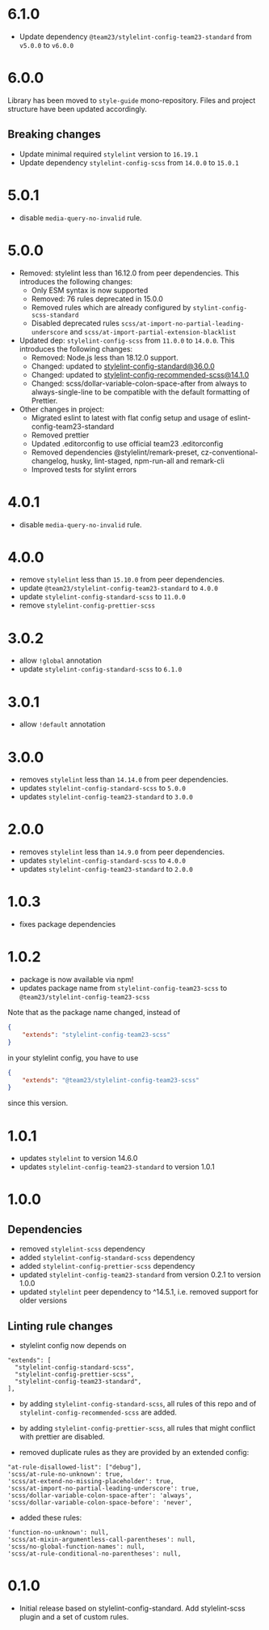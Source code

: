 # 6.1.0

- Update dependency `@team23/stylelint-config-team23-standard` from `v5.0.0` to `v6.0.0`

# 6.0.0

Library has been moved to `style-guide` mono-repository. Files and project structure have been updated accordingly.

## Breaking changes

- Update minimal required `stylelint` version to `16.19.1`
- Update dependency `stylelint-config-scss` from `14.0.0` to `15.0.1`

# 5.0.1

- disable `media-query-no-invalid` rule.

# 5.0.0

- Removed: stylelint less than 16.12.0 from peer dependencies. This introduces the following changes:
    - Only ESM syntax is now supported
    - Removed: 76 rules deprecated in 15.0.0
    - Removed rules which are already configured by `stylint-config-scss-standard`
    - Disabled deprecated rules `scss/at-import-no-partial-leading-underscore` and
      `scss/at-import-partial-extension-blacklist`
- Updated dep: `stylelint-config-scss` from `11.0.0` to `14.0.0`. This introduces the following changes:
    - Removed: Node.js less than 18.12.0 support.
    - Changed: updated to stylelint-config-standard@36.0.0
    - Changed: updated to stylelint-config-recommended-scss@14.1.0
    - Changed: scss/dollar-variable-colon-space-after from always to always-single-line to be compatible with the
      default formatting of Prettier.
- Other changes in project:
    - Migrated eslint to latest with flat config setup and usage of eslint-config-team23-standard
    - Removed prettier
    - Updated .editorconfig to use official team23 .editorconfig
    - Removed dependencies @stylelint/remark-preset, cz-conventional-changelog, husky, lint-staged, npm-run-all
      and remark-cli
    - Improved tests for stylint errors

# 4.0.1

- disable `media-query-no-invalid` rule.

# 4.0.0

- remove `stylelint` less than `15.10.0` from peer dependencies.
- update `@team23/stylelint-config-team23-standard` to `4.0.0`
- update `stylelint-config-standard-scss` to `11.0.0`
- remove `stylelint-config-prettier-scss`

# 3.0.2

- allow `!global` annotation
- update `stylelint-config-standard-scss` to `6.1.0`

# 3.0.1

- allow `!default` annotation

# 3.0.0

- removes `stylelint` less than `14.14.0` from peer dependencies.
- updates `stylelint-config-standard-scss` to `5.0.0`
- updates `stylelint-config-team23-standard` to `3.0.0`

# 2.0.0

- removes `stylelint` less than `14.9.0` from peer dependencies.
- updates `stylelint-config-standard-scss` to `4.0.0`
- updates `stylelint-config-team23-standard` to `2.0.0`

# 1.0.3

- fixes package dependencies

# 1.0.2

- package is now available via npm!
- updates package name from `stylelint-config-team23-scss` to `@team23/stylelint-config-team23-scss`

Note that as the package name changed, instead of

```json
{
    "extends": "stylelint-config-team23-scss"
}
```

in your stylelint config, you have to use

```json
{
    "extends": "@team23/stylelint-config-team23-scss"
}
```

since this version.

# 1.0.1

- updates `stylelint` to version 14.6.0
- updates `stylelint-config-team23-standard` to version 1.0.1

# 1.0.0

## Dependencies

- removed `stylelint-scss` dependency
- added `stylelint-config-standard-scss` dependency
- added `stylelint-config-prettier-scss` dependency
- updated `stylelint-config-team23-standard` from version 0.2.1 to version 1.0.0
- updated `stylelint` peer dependency to ^14.5.1, i.e. removed support for older versions

## Linting rule changes

- stylelint config now depends on

```
"extends": [
  "stylelint-config-standard-scss",
  "stylelint-config-prettier-scss",
  "stylelint-config-team23-standard",
],
```

- by adding `stylelint-config-standard-scss`, all rules of this repo and of `stylelint-config-recommended-scss` are
  added.

- by adding `stylelint-config-prettier-scss`, all rules that might conflict with prettier are disabled.

- removed duplicate rules as they are provided by an extended config:

```
"at-rule-disallowed-list": ["debug"],
'scss/at-rule-no-unknown': true,
'scss/at-extend-no-missing-placeholder': true,
'scss/at-import-no-partial-leading-underscore': true,
'scss/dollar-variable-colon-space-after': 'always',
'scss/dollar-variable-colon-space-before': 'never',
```

- added these rules:

```
'function-no-unknown': null,
'scss/at-mixin-argumentless-call-parentheses': null,
'scss/no-global-function-names': null,
'scss/at-rule-conditional-no-parentheses': null,
```

# 0.1.0

- Initial release based on stylelint-config-standard. Add stylelint-scss plugin and a set of custom rules.
